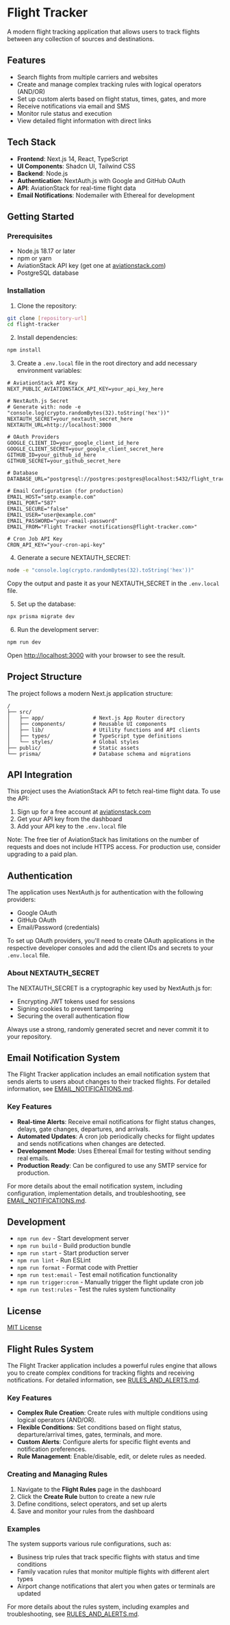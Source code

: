 # Flight Tracker

A modern flight tracking application that allows users to track flights between any collection of sources and destinations.

## Features

- Search flights from multiple carriers and websites
- Create and manage complex tracking rules with logical operators (AND/OR)
- Set up custom alerts based on flight status, times, gates, and more
- Receive notifications via email and SMS
- Monitor rule status and execution
- View detailed flight information with direct links

## Tech Stack

- **Frontend**: Next.js 14, React, TypeScript
- **UI Components**: Shadcn UI, Tailwind CSS
- **Backend**: Node.js
- **Authentication**: NextAuth.js with Google and GitHub OAuth
- **API**: AviationStack for real-time flight data
- **Email Notifications**: Nodemailer with Ethereal for development

## Getting Started

### Prerequisites

- Node.js 18.17 or later
- npm or yarn
- AviationStack API key (get one at [aviationstack.com](https://aviationstack.com/))
- PostgreSQL database

### Installation

1. Clone the repository:
```bash
git clone [repository-url]
cd flight-tracker
```

2. Install dependencies:
```bash
npm install
```

3. Create a `.env.local` file in the root directory and add necessary environment variables:
```env
# AviationStack API Key
NEXT_PUBLIC_AVIATIONSTACK_API_KEY=your_api_key_here

# NextAuth.js Secret
# Generate with: node -e "console.log(crypto.randomBytes(32).toString('hex'))"
NEXTAUTH_SECRET=your_nextauth_secret_here
NEXTAUTH_URL=http://localhost:3000

# OAuth Providers
GOOGLE_CLIENT_ID=your_google_client_id_here
GOOGLE_CLIENT_SECRET=your_google_client_secret_here
GITHUB_ID=your_github_id_here
GITHUB_SECRET=your_github_secret_here

# Database
DATABASE_URL="postgresql://postgres:postgres@localhost:5432/flight_tracker"

# Email Configuration (for production)
EMAIL_HOST="smtp.example.com"
EMAIL_PORT="587"
EMAIL_SECURE="false"
EMAIL_USER="user@example.com"
EMAIL_PASSWORD="your-email-password"
EMAIL_FROM="Flight Tracker <notifications@flight-tracker.com>"

# Cron Job API Key
CRON_API_KEY="your-cron-api-key"
```

4. Generate a secure NEXTAUTH_SECRET:
```bash
node -e "console.log(crypto.randomBytes(32).toString('hex'))"
```
Copy the output and paste it as your NEXTAUTH_SECRET in the `.env.local` file.

5. Set up the database:
```bash
npx prisma migrate dev
```

6. Run the development server:
```bash
npm run dev
```

Open [http://localhost:3000](http://localhost:3000) with your browser to see the result.

## Project Structure

The project follows a modern Next.js application structure:

```
/
├── src/
│   ├── app/                # Next.js App Router directory
│   ├── components/         # Reusable UI components
│   ├── lib/                # Utility functions and API clients
│   ├── types/              # TypeScript type definitions
│   └── styles/             # Global styles
├── public/                 # Static assets
└── prisma/                 # Database schema and migrations
```

## API Integration

This project uses the AviationStack API to fetch real-time flight data. To use the API:

1. Sign up for a free account at [aviationstack.com](https://aviationstack.com/)
2. Get your API key from the dashboard
3. Add your API key to the `.env.local` file

Note: The free tier of AviationStack has limitations on the number of requests and does not include HTTPS access. For production use, consider upgrading to a paid plan.

## Authentication

The application uses NextAuth.js for authentication with the following providers:

- Google OAuth
- GitHub OAuth
- Email/Password (credentials)

To set up OAuth providers, you'll need to create OAuth applications in the respective developer consoles and add the client IDs and secrets to your `.env.local` file.

### About NEXTAUTH_SECRET

The NEXTAUTH_SECRET is a cryptographic key used by NextAuth.js for:
- Encrypting JWT tokens used for sessions
- Signing cookies to prevent tampering
- Securing the overall authentication flow

Always use a strong, randomly generated secret and never commit it to your repository.

## Email Notification System

The Flight Tracker application includes an email notification system that sends alerts to users about changes to their tracked flights. For detailed information, see [EMAIL_NOTIFICATIONS.md](./EMAIL_NOTIFICATIONS.md).

### Key Features

- **Real-time Alerts**: Receive email notifications for flight status changes, delays, gate changes, departures, and arrivals.
- **Automated Updates**: A cron job periodically checks for flight updates and sends notifications when changes are detected.
- **Development Mode**: Uses Ethereal Email for testing without sending real emails.
- **Production Ready**: Can be configured to use any SMTP service for production.

For more details about the email notification system, including configuration, implementation details, and troubleshooting, see [EMAIL_NOTIFICATIONS.md](./EMAIL_NOTIFICATIONS.md).

## Development

- `npm run dev` - Start development server
- `npm run build` - Build production bundle
- `npm run start` - Start production server
- `npm run lint` - Run ESLint
- `npm run format` - Format code with Prettier
- `npm run test:email` - Test email notification functionality
- `npm run trigger:cron` - Manually trigger the flight update cron job
- `npm run test:rules` - Test the rules system functionality

## License

[MIT License](LICENSE)

## Flight Rules System

The Flight Tracker application includes a powerful rules engine that allows you to create complex conditions for tracking flights and receiving notifications. For detailed information, see [RULES_AND_ALERTS.md](./RULES_AND_ALERTS.md).

### Key Features

- **Complex Rule Creation**: Create rules with multiple conditions using logical operators (AND/OR).
- **Flexible Conditions**: Set conditions based on flight status, departure/arrival times, gates, terminals, and more.
- **Custom Alerts**: Configure alerts for specific flight events and notification preferences.
- **Rule Management**: Enable/disable, edit, or delete rules as needed.

### Creating and Managing Rules

1. Navigate to the **Flight Rules** page in the dashboard
2. Click the **Create Rule** button to create a new rule
3. Define conditions, select operators, and set up alerts
4. Save and monitor your rules from the dashboard

### Examples

The system supports various rule configurations, such as:

- Business trip rules that track specific flights with status and time conditions
- Family vacation rules that monitor multiple flights with different alert types
- Airport change notifications that alert you when gates or terminals are updated

For more details about the rules system, including examples and troubleshooting, see [RULES_AND_ALERTS.md](./RULES_AND_ALERTS.md).
